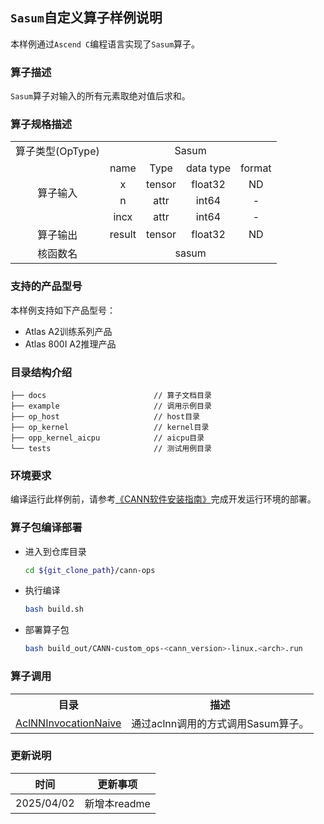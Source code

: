 ## `Sasum`自定义算子样例说明 
本样例通过`Ascend C`编程语言实现了`Sasum`算子。

### 算子描述
`Sasum`算子对输入的所有元素取绝对值后求和。

### 算子规格描述

<table>
<tr><td rowspan="1" align="center">算子类型(OpType)</td><td colspan="4" align="center">Sasum</td></tr>
</tr>
<tr><td rowspan="4" align="center">算子输入</td><td align="center">name</td><td align="center">Type</td><td align="center">data type</td><td align="center">format</td></tr>
<tr><td align="center">x</td><td align="center">tensor</td><td align="center">float32</td><td align="center">ND</td></tr>
<tr><td align="center">n</td><td align="center">attr</td><td align="center">int64</td><td align="center">-</td></tr>
<tr><td align="center">incx</td><td align="center">attr</td><td align="center">int64</td><td align="center">-</td></tr>
<tr></tr>
</tr>
<tr><td rowspan="1" align="center">算子输出</td><td align="center">result</td><td align="center">tensor</td><td align="center">float32</td><td align="center">ND</td></tr>
</tr>
<tr><td rowspan="1" align="center">核函数名</td><td colspan="4" align="center">sasum</td></tr>
</table>

### 支持的产品型号
本样例支持如下产品型号：
- Atlas A2训练系列产品
- Atlas 800I A2推理产品

### 目录结构介绍
```
├── docs                        // 算子文档目录
├── example                     // 调用示例目录
├── op_host                     // host目录
├── op_kernel                   // kernel目录
├── opp_kernel_aicpu            // aicpu目录
└── tests                       // 测试用例目录
```

### 环境要求
编译运行此样例前，请参考[《CANN软件安装指南》](https://hiascend.com/document/redirect/CannCommunityInstSoftware)完成开发运行环境的部署。

### 算子包编译部署
  - 进入到仓库目录

    ```bash
    cd ${git_clone_path}/cann-ops
    ```

  - 执行编译

    ```bash
    bash build.sh
    ```

  - 部署算子包

    ```bash
    bash build_out/CANN-custom_ops-<cann_version>-linux.<arch>.run
    ```
### 算子调用
<table>
    <th>目录</th><th>描述</th>
    <tr>
        <td><a href="./examples/AclNNInvocationNaive"> AclNNInvocationNaive</td><td>通过aclnn调用的方式调用Sasum算子。</td>
    </tr>
</table>

### 更新说明
| 时间 | 更新事项 |
|----|------|
| 2025/04/02 | 新增本readme |